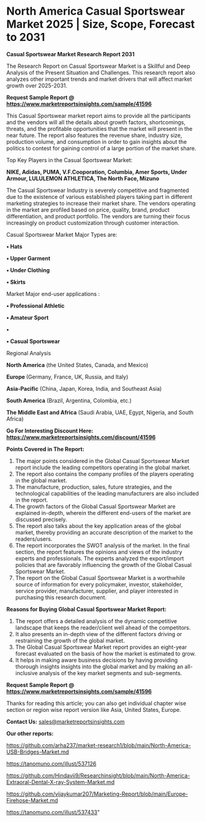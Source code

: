 # North America Casual Sportswear Market 2025 | Size, Scope, Forecast to 2031

<strong>Casual Sportswear Market Research Report 2031</strong>

The Research Report on Casual Sportswear Market is a Skillful and Deep Analysis of the Present Situation and Challenges. This research report also analyzes other important trends and market drivers that will affect market growth over 2025-2031.

<strong>Request Sample Report @ <a href=https://www.marketreportsinsights.com/sample/41596>https://www.marketreportsinsights.com/sample/41596</a></strong>

This Casual Sportswear market report aims to provide all the participants and the vendors will all the details about growth factors, shortcomings, threats, and the profitable opportunities that the market will present in the near future. The report also features the revenue share, industry size, production volume, and consumption in order to gain insights about the politics to contest for gaining control of a large portion of the market share.

Top Key Players in the Casual Sportswear Market:

<strong>NIKE, Adidas, PUMA, V.F.Cooporation, Columbia, Amer Sports, Under Armour, LULULEMON ATHLETICA, The North Face, Mizuno</strong>

The Casual Sportswear Industry is severely competitive and fragmented due to the existence of various established players taking part in different marketing strategies to increase their market share. The vendors operating in the market are profiled based on price, quality, brand, product differentiation, and product portfolio. The vendors are turning their focus increasingly on product customization through customer interaction.

Casual Sportswear Market Major Types are:

<strong>•  Hats

•  Upper Garment

•  Under Clothing

•  Skirts</strong>

Market Major end-user applications :

<strong>•  Professional Athletic

•  Amateur Sport

•  

•  Casual Sportswear</strong>

Regional Analysis

</u><strong><b>North America</b></strong> (the United States, Canada, and Mexico)

<strong><b>Europe </b></strong>(Germany, France, UK, Russia, and Italy)

<strong><b>Asia-Pacific</b></strong> (China, Japan, Korea, India, and Southeast Asia)

<strong><b>South America</b></strong> (Brazil, Argentina, Colombia, etc.)

<strong><b>The Middle East and Africa</b></strong> (Saudi Arabia, UAE, Egypt, Nigeria, and South Africa)

<strong>Go For Interesting Discount Here: <a href=https://www.marketreportsinsights.com/discount/41596>https://www.marketreportsinsights.com/discount/41596</a></strong>

<strong>Points Covered in The Report:</strong>
<ol>
  <li>The major points considered in the Global Casual Sportswear Market report include the leading competitors operating in the global market.</li>
  <li>The report also contains the company profiles of the players operating in the global market.</li>
  <li>The manufacture, production, sales, future strategies, and the technological capabilities of the leading manufacturers are also included in the report.</li>
  <li>The growth factors of the Global Casual Sportswear Market are explained in-depth, wherein the different end-users of the market are discussed precisely.</li>
  <li>The report also talks about the key application areas of the global market, thereby providing an accurate description of the market to the readers/users.</li>
  <li>The report incorporates the SWOT analysis of the market. In the final section, the report features the opinions and views of the industry experts and professionals. The experts analyzed the export/import policies that are favorably influencing the growth of the Global Casual Sportswear Market.</li>
  <li>The report on the Global Casual Sportswear Market is a worthwhile source of information for every policymaker, investor, stakeholder, service provider, manufacturer, supplier, and player interested in purchasing this research document.</li>
</ol>
<strong>Reasons for Buying Global Casual Sportswear Market Report:</strong>

<ol>
  <li>The report offers a detailed analysis of the dynamic competitive landscape that keeps the reader/client well ahead of the competitors.</li>
  <li>It also presents an in-depth view of the different factors driving or restraining the growth of the global market.</li>
  <li>The Global Casual Sportswear Market report provides an eight-year forecast evaluated on the basis of how the market is estimated to grow.</li>
  <li>It helps in making aware business decisions by having providing thorough insights insights into the global market and by making an all-inclusive analysis of the key market segments and sub-segments.</li>
</ol>
<strong>Request Sample Report @ <a href=https://www.marketreportsinsights.com/sample/41596>https://www.marketreportsinsights.com/sample/41596</a></strong>


Thanks for reading this article; you can also get individual chapter wise section or region wise report version like Asia, United States, Europe.

<strong>Contact Us:</strong>
sales@marketreportsinsights.com

<strong>Our other reports:</strong>

<a href=https://github.com/arha237/market-research1/blob/main/North-America-USB-Bridges-Market.md>https://github.com/arha237/market-research1/blob/main/North-America-USB-Bridges-Market.md</a>

<a href=https://tanomuno.com/illust/537126>https://tanomuno.com/illust/537126</a>

<a href=https://github.com/Hindavii9/Researchinsight/blob/main/North-America-Extraoral-Dental-X-ray-System-Market.md>https://github.com/Hindavii9/Researchinsight/blob/main/North-America-Extraoral-Dental-X-ray-System-Market.md</a>

<a href=https://github.com/vijaykumar207/Marketing-Report/blob/main/Europe-Firehose-Market.md>https://github.com/vijaykumar207/Marketing-Report/blob/main/Europe-Firehose-Market.md</a>

<a href=https://tanomuno.com/illust/537433>https://tanomuno.com/illust/537433</a>"
